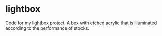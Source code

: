 # lightbox
Code for my lightbox project. A box with etched acrylic that is illuminated according to the performance of stocks.
